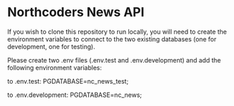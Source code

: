 # Northcoders News API

If you wish to clone this repository to run locally, you will need to create the environment variables to connect to the two existing databases (one for development, one for testing).

Please create two .env files (.env.test and .env.development) and add the following environment variables:

to .env.test:
PGDATABASE=nc_news_test;

to .env.development:
PGDATABASE=nc_news;
